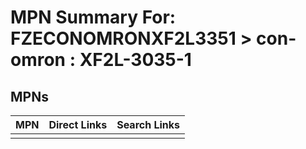 



# MPN Summary For: FZECONOMRONXF2L3351 > con-omron : XF2L-3035-1

## MPNs
  

|MPN|Direct Links|Search Links|
| :--- | :--- | :--- |
||||
